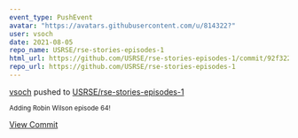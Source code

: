 ```yaml
---
event_type: PushEvent
avatar: "https://avatars.githubusercontent.com/u/814322?"
user: vsoch
date: 2021-08-05
repo_name: USRSE/rse-stories-episodes-1
html_url: https://github.com/USRSE/rse-stories-episodes-1/commit/92f322292f0b33e578ec09a0d676057fd7c05dba
repo_url: https://github.com/USRSE/rse-stories-episodes-1
---
```


<a href='https://github.com/vsoch' target='_blank'>vsoch</a> pushed to <a href='https://github.com/USRSE/rse-stories-episodes-1' target='_blank'>USRSE/rse-stories-episodes-1</a>

<small>Adding Robin Wilson episode 64!</small>

<a href='https://github.com/USRSE/rse-stories-episodes-1/commit/92f322292f0b33e578ec09a0d676057fd7c05dba' target='_blank'>View Commit</a>